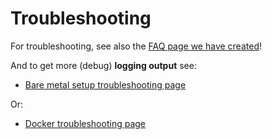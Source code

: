 # Troubleshooting

For troubleshooting, see also the [FAQ page we have created](../FAQ.md)!

And to get more (debug) **logging output** see:

- [Bare metal setup troubleshooting page](./01-bare_metal.md)

Or:

- [Docker troubleshooting page](./02-docker.md)
